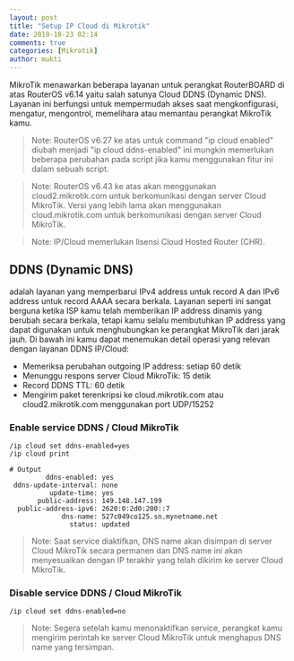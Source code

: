 ```yaml
---
layout: post
title: "Setup IP Cloud di Mikrotik"
date: 2019-10-23 02:14
comments: true
categories: [Mikrotik]
author: mukti
---
```


MikroTik menawarkan beberapa layanan untuk perangkat RouterBOARD di atas RouterOS v6.14 yaitu salah satunya Cloud DDNS (Dynamic DNS). 
Layanan ini berfungsi untuk mempermudah akses saat mengkonfigurasi, mengatur, mengontrol, memelihara atau memantau perangkat MikroTik kamu.

> Note: RouterOS v6.27 ke atas untuk command "ip cloud enabled" diubah menjadi "ip cloud ddns-enabled" ini mungkin memerlukan beberapa perubahan pada script jika kamu menggunakan fitur ini dalam sebuah script.

> Note: RouterOS v6.43 ke atas akan menggunakan cloud2.mikrotik.com untuk berkomunikasi dengan server Cloud MikroTik. Versi yang lebih lama akan menggunakan cloud.mikrotik.com untuk berkomunikasi dengan server Cloud MikroTik.

> Note: IP/Cloud memerlukan lisensi Cloud Hosted Router (CHR).

## DDNS (Dynamic DNS)

adalah layanan yang memperbarui IPv4 address untuk record A dan IPv6 address untuk record AAAA secara berkala. 
Layanan seperti ini sangat berguna ketika ISP kamu telah memberikan IP address dinamis yang berubah secara berkala, tetapi kamu selalu membutuhkan IP address yang dapat digunakan untuk menghubungkan ke perangkat MikroTik dari jarak jauh. 
Di bawah ini kamu dapat menemukan detail operasi yang relevan dengan layanan DDNS IP/Cloud:

- Memeriksa perubahan outgoing IP address: setiap 60 detik
- Menunggu respons server Cloud MikroTik: 15 detik
- Record DDNS TTL: 60 detik
- Mengirim paket terenkripsi ke cloud.mikrotik.com atau cloud2.mikrotik.com menggunakan port UDP/15252

### Enable service DDNS / Cloud MikroTik

```
/ip cloud set ddns-enabled=yes
/ip cloud print

# Output
         ddns-enabled: yes
 ddns-update-interval: none
          update-time: yes
       public-address: 149.148.147.199
  public-address-ipv6: 2620:0:2d0:200::7
             dns-name: 527c049co125.sn.mynetname.net
               status: updated
```

> Note: Saat service diaktifkan, DNS name akan disimpan di server Cloud MikroTik secara permanen dan DNS name ini akan menyesuaikan dengan IP terakhir yang telah dikirim ke server Cloud MikroTik.

### Disable service DDNS / Cloud MikroTik

```
/ip cloud set ddns-enabled=no
```

> Note: Segera setelah kamu menonaktifkan service, perangkat kamu mengirim perintah ke server Cloud MikroTik untuk menghapus DNS name yang tersimpan.